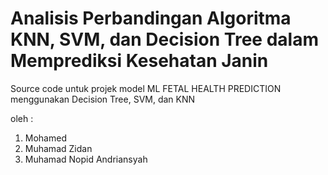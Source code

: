# Analisis Perbandingan Algoritma KNN, SVM, dan Decision Tree dalam Memprediksi Kesehatan Janin
Source code untuk projek model ML FETAL HEALTH PREDICTION menggunakan Decision Tree, SVM, dan KNN

oleh : 
1. Mohamed
2. Muhamad Zidan
3. Muhamad Nopid Andriansyah
